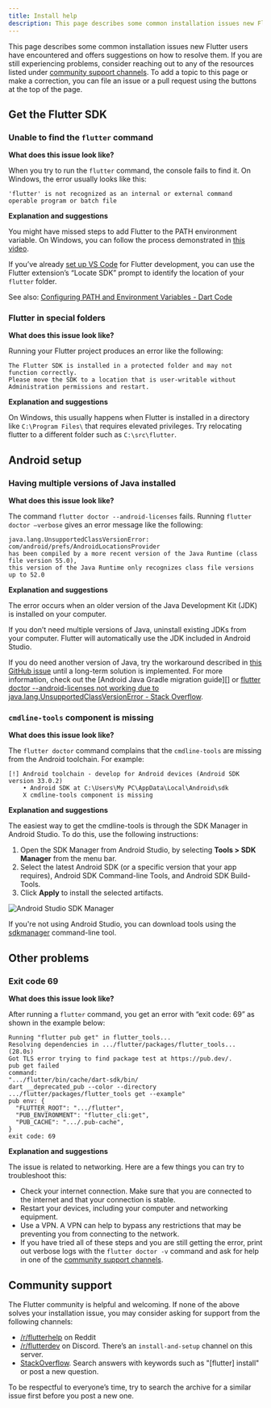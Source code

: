 ```yaml
---
title: Install help
description: This page describes some common installation issues new Flutter users have run into and offers suggestions to resolve them.
---
```


This page describes some common installation issues new Flutter users have 
encountered and offers suggestions on how to resolve them.
If you are still experiencing problems, consider reaching out to any of
the resources listed under [community support channels][].
To add a topic to this page or make a correction,
you can file an issue or a pull request using the buttons at the top of the page.

## Get the Flutter SDK


### Unable to find the `flutter` command

__What does this issue look like?__

When you try to run the `flutter` command, the console fails to find it. On
Windows, the error usually looks like this:

```
'flutter' is not recognized as an internal or external command operable program or batch file
```

__Explanation and suggestions__

You might have missed steps to add Flutter to the PATH environment variable. On
Windows, you can follow the process demonstrated in [this
video](https://youtu.be/0SRvmcsRu2w?t=137). 

If you’ve already [set up VS Code][set up VS Code] for Flutter development, you
can use the Flutter extension’s “Locate SDK” prompt to identify the location of
your `flutter` folder.

See also: [Configuring PATH and Environment Variables - Dart Code][config path]


### Flutter in special folders


__What does this issue look like?__

Running your Flutter project produces an error like the following:

```
The Flutter SDK is installed in a protected folder and may not function correctly.
Please move the SDK to a location that is user-writable without Administration permissions and restart.
```

__Explanation and suggestions__

On Windows, this usually happens when Flutter is installed in a directory like
`C:\Program Files\` that requires elevated privileges. Try relocating flutter to
a different folder such as `C:\src\flutter`.


## Android setup

### Having multiple versions of Java installed

__What does this issue look like?__ 

The command `flutter doctor --android-licenses` fails.
Running `flutter doctor –verbose` gives an error message like 
the following:

```
java.lang.UnsupportedClassVersionError: com/android/prefs/AndroidLocationsProvider 
has been compiled by a more recent version of the Java Runtime (class file version 55.0), 
this version of the Java Runtime only recognizes class file versions up to 52.0
```

__Explanation and suggestions__

The error occurs when an older version of the Java Development Kit (JDK)
is installed on your computer. 

If you don’t need multiple versions of Java,
uninstall existing JDKs from your computer.
Flutter will automatically use the JDK included in Android Studio. 

If you do need another version of Java,
try the workaround described in [this GitHub issue][java binary path]
until a long-term solution is implemented.
For more information,
check out the [Android Java Gradle migration guide][]
or [flutter doctor --android-licenses not working due to
    java.lang.UnsupportedClassVersionError - Stack Overflow][so java version].




### `cmdline-tools` component is missing


__What does this issue look like?__

The `flutter doctor` command complains that the
`cmdline-tools` are missing from the Android toolchain.
For example:


```
[!] Android toolchain - develop for Android devices (Android SDK version 33.0.2) 
    • Android SDK at C:\Users\My PC\AppData\Local\Android\sdk 
    X cmdline-tools component is missing 
```


__Explanation and suggestions__

The easiest way to get the cmdline-tools is through the
SDK Manager in Android Studio.
To do this, use the following instructions:


1. Open the SDK Manager from Android Studio,
    by selecting **Tools > SDK Manager** from the menu bar.
2. Select the latest Android SDK (or a specific version that your app requires),
    Android SDK Command-line Tools, and Android SDK Build-Tools. 
3. Click **Apply** to install the selected artifacts.

![Android Studio SDK
Manager](/assets/images/docs/get-started/install_android_tools.png)


If you're not using Android Studio, you can download tools using the
[sdkmanager][sdkmanager] command-line tool.


## Other problems


### Exit code 69


__What does this issue look like?__

After running a `flutter` command, you get an error with “exit code: 69” as
shown in the example below:

```
Running "flutter pub get" in flutter_tools...
Resolving dependencies in .../flutter/packages/flutter_tools... (28.0s)
Got TLS error trying to find package test at https://pub.dev/.
pub get failed
command:
".../flutter/bin/cache/dart-sdk/bin/
dart __deprecated_pub --color --directory
.../flutter/packages/flutter_tools get --example"
pub env: {
  "FLUTTER_ROOT": ".../flutter",
  "PUB_ENVIRONMENT": "flutter_cli:get",
  "PUB_CACHE": ".../.pub-cache",
}
exit code: 69
```

__Explanation and suggestions__

The issue is related to networking. Here are a few things you can try to
troubleshoot this:

*   Check your internet connection. Make sure that you are connected to the
    internet and that your connection is stable.
*   Restart your devices, including your computer and networking equipment.
*   Use a VPN. A VPN can help to bypass any restrictions that may be preventing
    you from connecting to the network.
*   If you have tried all of these steps and you are still getting the error,
print out verbose logs with the `flutter doctor -v` command and ask for help in
one of the [community support channels][].


## Community support

The Flutter community is helpful and welcoming. If none of the above solves your
installation issue, you may consider asking for support from the following
channels:

*   [/r/flutterhelp](https://www.reddit.com/r/flutterhelp/) on Reddit
*   [/r/flutterdev](https://discord.gg/rflutterdev) on Discord. There’s an
    `install-and-setup` channel on this server. 
*   [StackOverflow](https://stackoverflow.com/). Search answers with keywords 
such as "[flutter] install" or post a new question.

To be respectful to everyone’s time, try to search the archive for a similar
issue first before you post a new one. 


[community support channels]: #community-support
[java binary path]: https://github.com/flutter/flutter/issues/106416#issuecomment-1522198064
[so java version]: https://stackoverflow.com/questions/75328050/
[set up VS Code]: https://docs.flutter.dev/get-started/editor
[config path]: https://dartcode.org/docs/configuring-path-and-environment-variables/
[sdkmanager]: https://developer.android.com/studio/command-line/sdkmanager